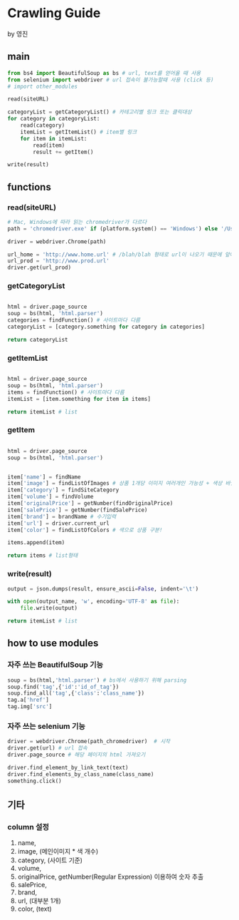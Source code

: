 # Crawling Guide
by 영진

## main

```python
from bs4 import BeautifulSoup as bs # url, text를 얻어올 때 사용
from selenium import webdriver # url 접속이 불가능할때 사용 (click 등)
# import other_modules

read(siteURL)

categoryList = getCategoryList() # 카테고리별 링크 또는 클릭대상
for category in categoryList:
	read(category)
	itemList = getItemList() # item별 링크
	for item in itemList:
		read(item)
		result += getItem()

write(result)
```
## functions

### read(siteURL)
```python
# Mac, Windows에 따라 읽는 chromedriver가 다르다
path = 'chromedriver.exe' if (platform.system() == 'Windows') else '/Users/jg/Desktop/develop/DataTeam/DataProcessing/product/crawling/chromedriver';

driver = webdriver.Chrome(path)

url_home = 'http://www.home.url' # /blah/blah 형태로 url이 나오기 때문에 앞에 더해주기 위해 저장
url_prod = 'http://www.prod.url'
driver.get(url_prod)


```


### getCategoryList
```python

html = driver.page_source
soup = bs(html, 'html.parser')
categories = findFunction() # 사이트마다 다름
categoryList = [category.something for category in categories]

return categoryList
```

### getItemList
```python

html = driver.page_source
soup = bs(html, 'html.parser')
items = findFunction() # 사이트마다 다름
itemList = [item.something for item in items]

return itemList # list
```

### getItem
```python

html = driver.page_source
soup = bs(html, 'html.parser')


item['name'] = findName
item['image'] = findListOfImages # 상품 1개당 이미지 여러개인 가능성 + 색상 바뀔때 이미지 변경되는것 고려
item['category'] = findSiteCategory 
item['volume'] = findVolume
item['originalPrice'] = getNumber(findOriginalPrice)
item['salePrice'] = getNumber(findSalePrice)
item['brand'] = brandName # 수기입력
item['url'] = driver.current_url
item['color'] = findListOfColors # 색으로 상품 구분!

items.append(item)

return items # list형태

```

### write(result)
```python
output = json.dumps(result, ensure_ascii=False, indent='\t')

with open(output_name, 'w', encoding='UTF-8' as file):
	file.write(output)

return itemList # list
```


## how to use modules

### 자주 쓰는 BeautifulSoup 기능
```python
soup = bs(html,'html.parser') # bs에서 사용하기 위해 parsing
soup.find('tag',{'id':'id_of_tag'})
soup.find_all('tag',{'class':'class_name'})
tag.a['href']
tag.img['src']

```

### 자주 쓰는 selenium 기능
```python
driver = webdriver.Chrome(path_chromedriver)  # 시작
driver.get(url) # url 접속
driver.page_source # 해당 페이지의 html 가져오기

driver.find_element_by_link_text(text)
driver.find_elements_by_class_name(class_name)
something.click()


```

## 기타
### column 설정
1. name,
2. image, (메인이미지 * 색 개수)
3. category, (사이트 기준)
4. volume, 
5. originalPrice, getNumber(Regular Expression) 이용하여 숫자 추출
6. salePrice,
7. brand,
8. url, (대부분 1개)
9. color, (text)

